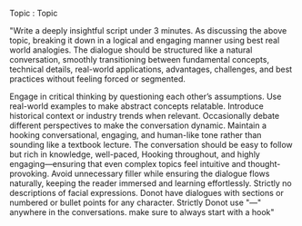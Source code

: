Topic : Topic

"Write a deeply insightful script under 3 minutes. As discussing the above topic, breaking it down in a logical and engaging manner using best real world analogies. The dialogue should be structured like a natural conversation, smoothly transitioning between fundamental concepts, technical details, real-world applications, advantages, challenges, and best practices without feeling forced or segmented.

Engage in critical thinking by questioning each other’s assumptions. Use real-world examples to make abstract concepts relatable. Introduce historical context or industry trends when relevant. Occasionally debate different perspectives to make the conversation dynamic. Maintain a hooking conversational, engaging, and human-like tone rather than sounding like a textbook lecture. The conversation should be easy to follow but rich in knowledge, well-paced, Hooking throughout, and highly engaging—ensuring that even complex topics feel intuitive and thought-provoking. Avoid unnecessary filler while ensuring the dialogue flows naturally, keeping the reader immersed and learning effortlessly. Strictly no descriptions of facial expressions. Donot have dialogues with sections or numbered or bullet points for any character. Strictly Donot use "—" anywhere in the conversations. make sure to always start with a hook"
